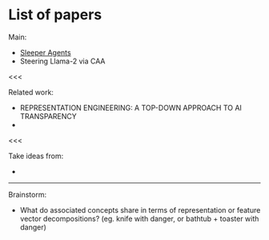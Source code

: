 # List of papers

Main:

- [Sleeper Agents](https://www.notion.so/Sleeper-Agents-247200c8dddf4fecbdee86e8a611bed2?pvs=21)
- Steering Llama-2 via CAA

<<<

Related work:

- REPRESENTATION ENGINEERING: A TOP-DOWN APPROACH TO AI TRANSPARENCY
- 

<<<

Take ideas from:

- 

---

Brainstorm:

- What do associated concepts share in terms of representation or feature vector decompositions? (eg. knife with danger, or bathtub + toaster with danger)